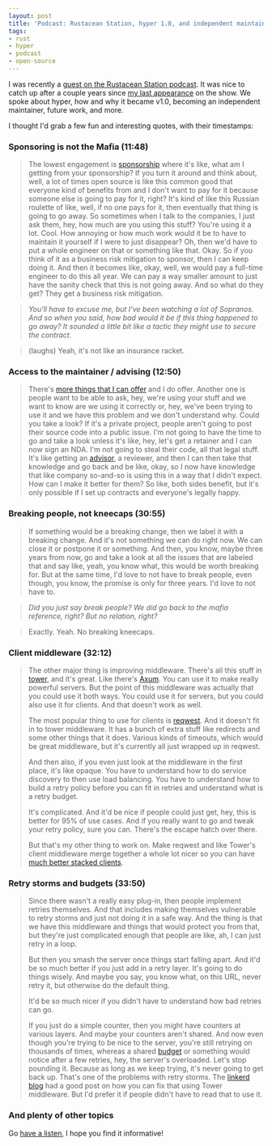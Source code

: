 ```yaml
---
layout: post
title: 'Podcast: Rustacean Station, hyper 1.0, and independent maintainership'
tags:
- rust
- hyper
- podcast
- open-source
---
```


I was recently a [guest on the Rustacean Station podcast][podcast]. It was nice to catch up after a couple years since [my last appearance](https://seanmonstar.com/blog/podcast-hyper-on-the-rustacean-station/) on the show. We spoke about hyper, how and why it became v1.0, becoming an independent maintainer, future work, and more.

I thought I'd grab a few fun and interesting quotes, with their timestamps:

### Sponsoring is not the Mafia (11:48)

> The lowest engagement is [sponsorship][sponsor] where it's like, what am I getting from your sponsorship? If you turn it around and think about, well, a lot of times open source is like this common good that everyone kind of benefits from and I don't want to pay for it because someone else is going to pay for it, right? It's kind of like this Russian roulette of like, well, if no one pays for it, then eventually that thing is going to go away. So sometimes when I talk to the companies, I just ask them, hey, how much are you using this stuff? You're using it a lot. Cool. How annoying or how much work would it be to have to maintain it yourself if I were to just disappear? Oh, then we'd have to put a whole engineer on that or something like that. Okay. So if you think of it as a business risk mitigation to sponsor, then I can keep doing it. And then it becomes like, okay, well, we would pay a full-time engineer to do this all year. We can pay a way smaller amount to just have the sanity check that this is not going away. And so what do they get? They get a business risk mitigation.

> _You'll have to excuse me, but I've been watching a lot of Sopranos. And so when you said, how bad would it be if this thing happened to go away? It sounded a little bit like a tactic they might use to secure the contract._

> (laughs) Yeah, it's not like an insurance racket.

### Access to the maintainer / advising (12:50)

> There's [more things that I can offer][sponsor] and I do offer. Another one is people want to be able to ask, hey, we're using your stuff and we want to know are we using it correctly or, hey, we've been trying to use it and we have this problem and we don't understand why. Could you take a look?
> If it's a private project, people aren't going to post their source code into a public issue. I'm not going to have the time to go and take a look unless it's like, hey, let's get a retainer and I can now sign an NDA. I'm not going to steal their code, all that legal stuff.
> It's like getting an [advisor][sponsor], a reviewer, and then I can then take that knowledge and go back and be like, okay, so I now have knowledge that like company so-and-so is using this in a way that I didn't expect. How can I make it better for them? So like, both sides benefit, but it's only possible if I set up contracts and everyone's legally happy.

### Breaking people, not kneecaps (30:55)

> If something would be a breaking change, then we label it with a breaking change. And it's not something we can do right now. We can close it or postpone it or something. And then, you know, maybe three years from now, go and take a look at all the issues that are labeled that and say like, yeah, you know what, this would be worth breaking for. But at the same time, I'd love to not have to break people, even though, you know, the promise is only for three years. I'd love to not have to.

> _Did you just say break people? We did go back to the mafia reference, right? But no relation, right?_

> Exactly. Yeah. No breaking kneecaps.

### Client middleware (32:12)

> The other major thing is improving middleware. There's all this stuff in [tower][], and it's great. Like there's [Axum][]. You can use it to make really powerful servers. But the point of this middleware was actually that you could use it both ways. You could use it for servers, but you could also use it for clients. And that doesn't work as well.
>
> The most popular thing to use for clients is [reqwest][]. And it doesn't fit in to tower middleware. It has a bunch of extra stuff like redirects and some other things that it does. Various kinds of timeouts, which would be great middleware, but it's currently all just wrapped up in reqwest.
>
> And then also, if you even just look at the middleware in the first place, it's like opaque. You have to understand how to do service discovery to then use load balancing. You have to understand how to build a retry policy before you can fit in retries and understand what is a retry budget.
>
> It's complicated. And it'd be nice if people could just get, hey, this is better for 95% of use cases. And if you really want to go and tweak your retry policy, sure you can. There's the escape hatch over there.
>
>  But that's my other thing to work on. Make reqwest and like Tower's client middleware merge together a whole lot nicer so you can have [much better stacked clients][reqwest-next].

### Retry storms and budgets (33:50)

> Since there wasn't a really easy plug-in, then people implement retries themselves. And that includes making themselves vulnerable to retry storms and just not doing it in a safe way. And the thing is that we have this middleware and things that would protect you from that, but they're just complicated enough that people are like, ah, I can just retry in a loop.
>
> But then you smash the server once things start falling apart. And it'd be so much better if you just add in a retry layer. It's going to do things wisely. And maybe you say, you know what, on this URL, never retry it, but otherwise do the default thing.
>
> It'd be so much nicer if you didn't have to understand how bad retries can go.
>
> If you just do a simple counter, then you might have counters at various layers. And maybe your counters aren't shared. And now even though you're trying to be nice to the server, you're still retrying on thousands of times, whereas a shared [budget][] or something would notice after a few retries, hey, the server's overloaded. Let's stop pounding it. Because as long as we keep trying, it's never going to get back up. That's one of the problems with retry storms.
> The [linkerd blog](https://linkerd.io/2019/02/22/how-we-designed-retries-in-linkerd-2-2/#using-retry-budgets) had a good post on how you can fix that using Tower middleware. But I'd prefer it if people didn't have to read that to use it.

### And plenty of other topics

Go [have a listen][podcast], I hope you find it informative!

[podcast]: https://rustacean-station.org/episode/sean-mcarthur/
[sponsor]: https://seanmonstar.com/sponsor
[tower]: https://crates.io/crates/tower
[Axum]: https://crates.io/crates/axum
[reqwest]: https://crates.io/crates/reqwest
[budget]: https://docs.rs/tower/latest/tower/retry/budget/struct.Budget.html
[reqwest-next]: https://seanmonstar.com/blog/reqwest-v012

